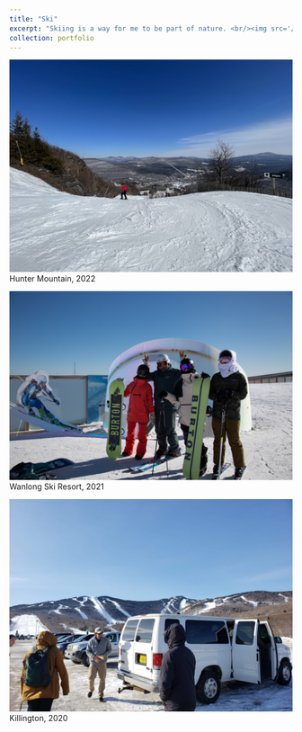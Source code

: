 ```yaml
---
title: "Ski"
excerpt: "Skiing is a way for me to be part of nature. <br/><img src='/images/ski.jpg'>"
collection: portfolio
---
```


![hunter](/images/hunter.jpg)
Hunter Mountain, 2022

![wanlong](/images/ski_with_fri.jpg)
Wanlong Ski Resort, 2021

![killington](/images/killington.jpg)
Killington, 2020
